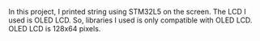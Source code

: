 In this project, I printed string using STM32L5 on the screen. The LCD I used is OLED LCD. So, libraries I used is only compatible with OLED LCD. 
OLED LCD is 128x64 pixels.
